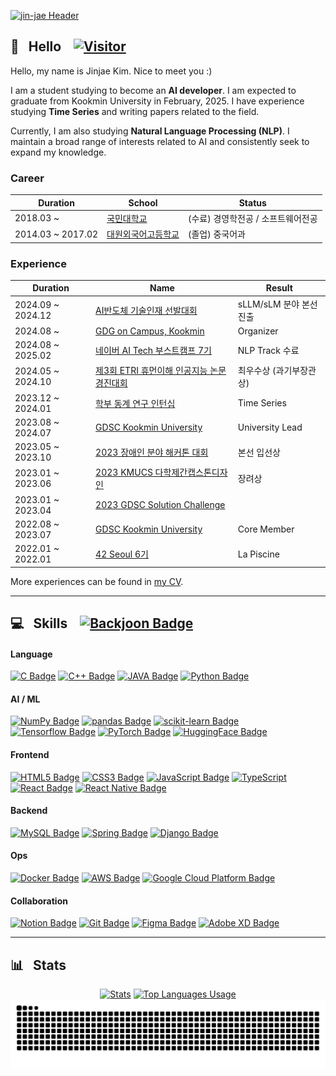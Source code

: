 [![jin-jae Header](https://capsule-render.vercel.app/api?type=venom&height=250&text=Jinjae%27s%20Github&fontSize=90&color=0:8871e5,100:b678c4&stroke=b678c4)](https://github.com/jin-jae)


## 👋&nbsp;&nbsp;&nbsp;Hello&nbsp;&nbsp;&nbsp;&nbsp;[![Visitor](https://hits.seeyoufarm.com/api/count/incr/badge.svg?url=https%3A%2F%2Fgithub.com%2Fjin-jae&count_bg=%23000000&title_bg=%23626262&icon=github.svg&icon_color=%23E7E7E7&title=visitor&edge_flat=false)](https://github.com/jin-jae)
Hello, my name is Jinjae Kim. Nice to meet you :\)

I am a student studying to become an **AI developer**. I am expected to graduate from Kookmin University in February, 2025. I have experience studying **Time Series** and writing papers related to the field.

Currently, I am also studying **Natural Language Processing (NLP)**. I maintain a broad range of interests related to AI and consistently seek to expand my knowledge.

### Career
| Duration | School | Status |
|----------|--------|-------|
| 2018.03 ~           | [국민대학교](https://kookmin.ac.kr) | (수료) 경영학전공 / 소프트웨어전공 |
| 2014.03 ~ 2017.02   | [대원외국어고등학교](http://www.dwfl.hs.kr) | (졸업) 중국어과 |

### Experience
| Duration | Name | Result |
|----------|------|--------|
| 2024.09 ~ 2024.12 | [AI반도체 기술인재 선발대회](https://www.aichipcon.or.kr/) | sLLM/sLM 분야 본선진출 |
| 2024.08 ~         | [GDG on Campus, Kookmin](https://gdsc.community.dev/) | Organizer |
| 2024.08 ~ 2025.02 | [네이버 AI Tech 부스트캠프 7기](https://boostcamp.connect.or.kr/program_ai.html) | NLP Track 수료 |
| 2024.05 ~ 2024.10 | [제3회 ETRI 휴먼이해 인공지능 논문경진대회](https://aifactory.space/task/2790/overview) | 최우수상 (과기부장관상) |
| 2023.12 ~ 2024.01 | [학부 동계 연구 인턴십](https://gdsc.community.dev/) | Time Series |
| 2023.08 ~ 2024.07 | [GDSC Kookmin University](https://gdsc.community.dev/) | University Lead |
| 2023.05 ~ 2023.10 | [2023 장애인 분야 해커톤 대회](https://www.kfpd.org/36/4262) | 본선 입선상 |
| 2023.01 ~ 2023.06 | [2023 KMUCS 다학제간캡스톤디자인](https://www.kfpd.org/36/4262) | 장려상 |
| 2023.01 ~ 2023.04 | [2023 GDSC Solution Challenge](https://developers.google.com/community/gdsc-solution-challenge) |  |
| 2022.08 ~ 2023.07 | [GDSC Kookmin University](https://gdsc.community.dev/) | Core Member |
| 2022.01 ~ 2022.01 | [42 Seoul 6기](https://42seoul.kr/seoul42/main/view) | La Piscine |

More experiences can be found in [my CV](https://jinjae.notion.site/1e8e1226a0414615aa50fabc12b799ad).

---

## 💻&nbsp;&nbsp;&nbsp;Skills&nbsp;&nbsp;&nbsp;&nbsp;[![Backjoon Badge](http://mazassumnida.wtf/api/mini/generate_badge?boj=jinjae)](https://solved.ac/jinjae)

#### Language
[![C Badge](https://img.shields.io/badge/C-A8B9CC?style=flat-square&logo=C&logoColor=white)](https://cplusplus.com/reference/clibrary/)
[![C++ Badge](https://img.shields.io/badge/C++-00599C?style=flat-square&logo=C%2B%2B&logoColor=white)](https://isocpp.org)
[![JAVA Badge](https://img.shields.io/badge/JAVA-CB3325?style=flat-square)](https://www.oracle.com/java/)
[![Python Badge](https://img.shields.io/badge/Python-3776AB?style=flat-square&logo=Python&logoColor=white)](https://docs.python.org/3/reference/index.html)

#### AI / ML
[![NumPy Badge](https://img.shields.io/badge/NumPy-013243?style=flat-square&logo=NumPy&logoColor=white)](https://numpy.org)
[![pandas Badge](https://img.shields.io/badge/pandas-150458?style=flat-square&logo=pandas&logoColor=white)](https://pandas.pydata.org)
[![scikit-learn Badge](https://img.shields.io/badge/scikit%20learn-F7931E?style=flat-square&logo=scikitlearn&logoColor=white)](https://scikit-learn.org)
[![Tensorflow Badge](https://img.shields.io/badge/TensorFlow-FF6F00?style=flat-square&logo=TensorFlow&logoColor=white)](https://www.tensorflow.org)
[![PyTorch Badge](https://img.shields.io/badge/PyTorch-EE4C2C?style=flat-square&logo=PyTorch&logoColor=white)](https://pytorch.org)
[![HuggingFace Badge](https://img.shields.io/badge/Transformers-FFD21E?style=flat-square&logo=Hugging%20Face&logoColor=black)](https://pytorch.org)

#### Frontend
[![HTML5 Badge](https://img.shields.io/badge/HTML-E34F26?style=flat-square&logo=HTML5&logoColor=white)](https://www.w3.org)
[![CSS3 Badge](https://img.shields.io/badge/CSS3-1572B6?style=flat-square&logo=CSS3&logoColor=white)](https://www.w3.org)
[![JavaScript Badge](https://img.shields.io/badge/JavaScript-F7DF1E?style=flat-square&logo=JavaScript&logoColor=black)](https://www.ecma-international.org)
[![TypeScript](https://img.shields.io/badge/TypeScript-3178C6?style=flat-square&logo=TypeScript&logoColor=white)](https://www.typescriptlang.org)
[![React Badge](https://img.shields.io/badge/React-61DAFB?style=flat-square&logo=React&logoColor=black)](https://react.dev)
[![React Native Badge](https://img.shields.io/badge/React%20Native-30303D?style=flat-square&logo=React&logoColor=white)](https://reactnative.dev)

#### Backend
[![MySQL Badge](https://img.shields.io/badge/MySQL-4479A1?style=flat-square&logo=MySQL&logoColor=white)](https://dev.mysql.com/doc/refman/8.0/en)
[![Spring Badge](https://img.shields.io/badge/Spring-6DB33F?style=flat-square&logo=Spring&logoColor=white)](https://spring.io)
[![Django Badge](https://img.shields.io/badge/Django-092E20?style=flat-square&logo=Django&logoColor=white)](https://spring.io)

#### Ops
[![Docker Badge](https://img.shields.io/badge/Docker-2496ED?style=flat-square&logo=Docker&logoColor=white)](https://www.docker.com)
[![AWS Badge](https://img.shields.io/badge/Amazon%20AWS-232F3E?style=flat-square&logo=Amazon&20Web%20Services&logoColor=white)](https://aws.amazon.com)
[![Google Cloud Platform Badge](https://img.shields.io/badge/Google%20Cloud-4285F4?style=flat-square&logo=Google%20Cloud&logoColor=white)](https://cloud.google.com)

#### Collaboration
[![Notion Badge](https://img.shields.io/badge/Notion-000000?style=flat-square&logo=Notion&logoColor=white)](https://notion.so)
[![Git Badge](https://img.shields.io/badge/Git-F05032?style=flat-square&logo=Git&logoColor=white)](https://git-scm.com)
[![Figma Badge](https://img.shields.io/badge/Figma-F24E1E?style=flat-square&logo=Figma&logoColor=white)](https://www.figma.com)
[![Adobe XD Badge](https://img.shields.io/badge/Adobe%20XD-FF61F6?style=flat-square&logo=Adobe%20XD&logoColor=white)](https://helpx.adobe.com/kr/support/xd.html)

---

## 📊&nbsp;&nbsp;&nbsp;Stats

<div align="center">
  <a href="https://github.com/jin-jae?tab=repositories"><img alt="Stats" src="https://github-readme-stats.vercel.app/api?username=jin-jae&show_icons=true&theme=tokyonight&hide_border=true" width=50%></a>
  <a href="https://github.com/jin-jae"><img alt="Top Languages Usage" src="https://github-readme-stats.vercel.app/api/top-langs/?username=jin-jae&size_weight=0.3&count_weight=0.7&layout=donut&theme=tokyonight&count_private=true&hide_border=true" width=34%></a>
  <picture>
    <source media="(prefers-color-scheme: dark)" srcset="https://raw.githubusercontent.com/jin-jae/jin-jae/output/github-contribution-grid-snake-dark.svg">
    <source media="(prefers-color-scheme: light)" srcset="https://raw.githubusercontent.com/jin-jae/jin-jae/output/github-contribution-grid-snake.svg">
    <img alt="github contribution grid snake animation" src="https://raw.githubusercontent.com/jin-jae/jin-jae/output/github-contribution-grid-snake.svg">
  </picture>
</div>
